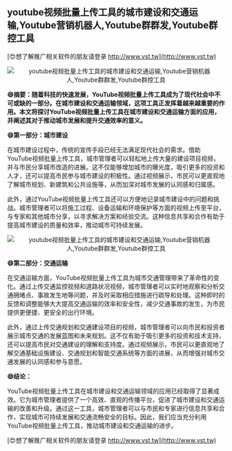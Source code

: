 ## **youtube视频批量上传工具的城市建设和交通运输,Youtube营销机器人,Youtube群群发,Youtube群控工具**

[😍想了解推广相关软件的朋友请登录 http://www.vst.tw](http://www.vst.tw)

 <center><img src="https://vst.tw/MP4/tuiguang/png/0.png" alt="youtube视频批量上传工具的城市建设和交通运输,Youtube营销机器人,Youtube群群发,Youtube群控工具"></center>

**😄摘要：随着科技的快速发展，YouTube视频批量上传工具成为了现代社会中不可或缺的一部分。在城市建设和交通运输领域，这项工具正发挥着越来越重要的作用。本文将探讨YouTube视频批量上传工具在城市建设和交通运输方面的应用，并阐述其对于推动城市发展和提升交通效率的意义。**

**😄第一部分：城市建设**

在城市建设过程中，传统的宣传手段已经无法满足现代社会的需求。借助YouTube视频批量上传工具，城市管理者可以轻松地上传大量的建设项目视频，并与市民分享城市改造的进展。这不仅能够增加城市的曝光度，吸引更多的投资和人才，还可以提高市民参与城市建设的积极性。通过视频展示，市民可以更直观地了解城市规划、新建筑和公共设施等，从而加深对城市发展的认同感和归属感。

此外，通过YouTube视频批量上传工具还可以方便地记录城市建设中的问题和挑战。城市管理者可以将施工过程、设备运输和环境保护等方面的视频上传至平台，与专家和其他城市分享，以寻求解决方案和经验交流。这种信息共享和合作有助于提高城市建设的质量和效率，推动城市可持续发展。

 <center><img src="https://vst.tw/MP4/tuiguang/png/4.png" alt="youtube视频批量上传工具的城市建设和交通运输,Youtube营销机器人,Youtube群群发,Youtube群控工具"></center>

**😄第二部分：交通运输**

在交通运输方面，YouTube视频批量上传工具为城市交通管理带来了革命性的变化。通过上传交通监控视频和道路状况视频，城市管理者可以实时地观察和分析交通拥堵点、事故发生地等问题，并及时采取相应措施进行疏导和处理。这种即时的反馈和调整能够大大提高交通运输的效率和安全性，减少交通事故的发生，为市民提供更便捷、更安全的出行环境。

此外，通过上传交通规划和交通建设项目的视频，城市管理者可以向市民和投资者展示城市交通的发展蓝图和未来规划。这不仅有助于吸引更多的投资和技术支持，还可以提高市民对交通建设的理解和支持度。通过视频展示，市民可以更直观地了解交通基础设施建设、交通规划和智能交通系统等方面的进展，从而增强对城市交通发展的认同感和参与意愿。

**😄结论：**

YouTube视频批量上传工具在城市建设和交通运输领域的应用已经取得了显著成效。它为城市管理者提供了一个高效、直观的传播平台，促进了城市建设和交通运输的改善和升级。通过这一工具，城市管理者可以与市民和专家进行信息共享和合作，实现城市可持续发展和交通流畅安全的目标。因此，我们应当充分利用YouTube视频批量上传工具，推动城市建设和交通运输的进步。

[😍想了解推广相关软件的朋友请登录 http://www.vst.tw](http://www.vst.tw)



